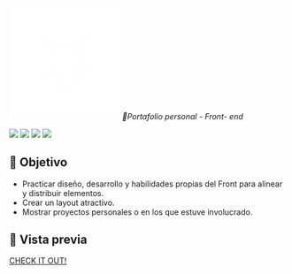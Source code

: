 <img src="./assets/img/Logo_blanco.png" width=200>
<em>🌌Portafolio personal - Front- end </em>
<p align="left">
   <img src="https://img.shields.io/badge/STATUS-TERMINADO-green">
  <img src="https://img.shields.io/badge/HTML-red">
  <img src="https://img.shields.io/badge/CSS-blue">
  <img src="https://img.shields.io/badge/JavaScript-yellow">
   </p>

   ## 🎯 Objetivo

- Practicar diseño, desarrollo y habilidades propias del Front para alinear y distribuir elementos.
- Crear un layout atractivo.
- Mostrar proyectos personales o en los que estuve involucrado.

## 📸 Vista previa

   <a href="https://brandev103.github.io/Portfolio-BGL/" target="_blank">CHECK IT OUT!</a>
